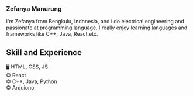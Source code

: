 ### Zefanya Manurung
I'm Zefanya from Bengkulu, Indonesia, and i do electrical engineering and passionate at programming language. I really enjoy learning languages and frameworks like C++, Java, React,etc.

## Skill and Experience
🖥️ HTML, CSS, JS\
 © React\
 © C++, Java, Python\
 © Arduiono
